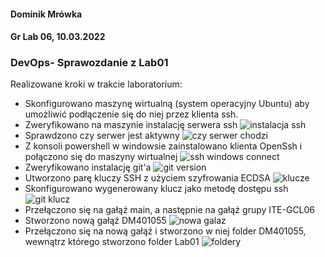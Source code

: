 #### Dominik Mrówka
#### Gr Lab 06, 10.03.2022
### DevOps- Sprawozdanie z Lab01

Realizowane kroki w trakcie laboratorium:
- Skonfigurowano maszynę wirtualną (system operacyjny Ubuntu) aby umożliwić podłączenie się do niej przez klienta ssh.
- Zweryfikowano na maszynie instalację serwera ssh
![instalacja ssh](/1.png "instalacja ssh")
- Sprawdzono czy serwer jest aktywny
![czy serwer chodzi](/2.png "czy serwer chodzi")
- Z konsoli powershell w windowsie zainstalowano klienta OpenSsh i połączono się do maszyny wirtualnej
![ssh windows connect](/3.png "ssh windows connect")
- Zweryfikowano instalację git'a
![git version](/4.png "git version")
- Utworzono parę kluczy SSH z użyciem szyfrowania ECDSA
![klucze](/5.png "klucze")
- Skonfigurowano wygenerowany klucz jako metodę dostępu ssh
![git klucz](/6.png "git klucz")
- Przełączono się na gałąź main, a następnie na gałąź grupy ITE-GCL06
- Stworzono nową gałąź DM401055
![nowa galaz](/7.png "nowa galaz")
- Przełączono się na nową gałąź i stworzono w niej folder DM401055, wewnątrz którego stworzono folder Lab01
![foldery](/8.png "foldery")